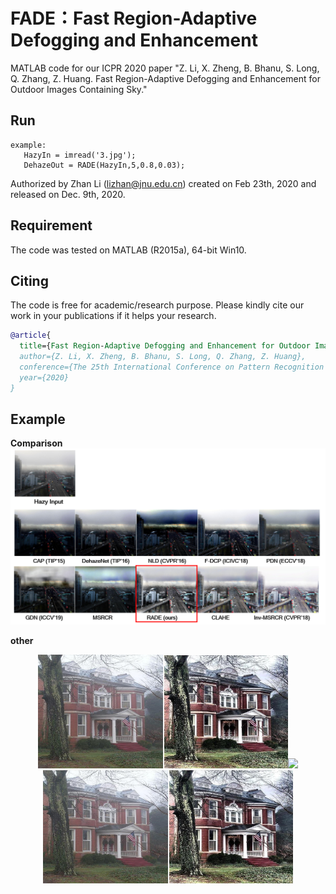 # FADE：Fast Region-Adaptive Defogging and Enhancement

MATLAB code for our ICPR 2020 paper "Z. Li, X. Zheng, B. Bhanu, S. Long, Q. Zhang, Z. Huang. Fast Region-Adaptive Defogging and Enhancement for Outdoor Images Containing Sky."  
## Run
````
example:
   HazyIn = imread('3.jpg'); 
   DehazeOut = RADE(HazyIn,5,0.8,0.03);
````
Authorized by Zhan Li (lizhan@jnu.edu.cn) created on Feb 23th, 2020 and released on Dec. 9th, 2020.

## Requirement
The code was tested on MATLAB (R2015a), 64-bit Win10.  

## Citing 

The code is free for academic/research purpose. Please kindly cite our work in your publications if it helps your research.  

```BibTeX
@article{
  title={Fast Region-Adaptive Defogging and Enhancement for Outdoor Images Containing Sky},
  author={Z. Li, X. Zheng, B. Bhanu, S. Long, Q. Zhang, Z. Huang},
  conference={The 25th International Conference on Pattern Recognition (ICPR). IEEE, Milan, Italy. 2021, 10th-15th Jan},
  year={2020}
}
```
## Example
**Comparison**
![1](./Example/1.PNG)

**other**
<center class="half">
    <img src="./Example/2.jpg" width="200"/><img src="./Example/3.jpg" width="200"/><img src="图片链接" width="200"/> </center>
<center class="half">
    <img src="./Example/2.jpg" width="200"><img src="./Example/3.jpg" width="200">
</center>

